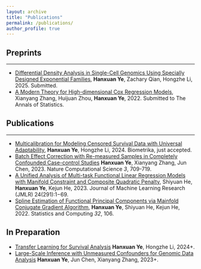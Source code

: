 ```yaml
---
layout: archive
title: "Publications"
permalink: /publications/
author_profile: true
---
```


<!-- {% if author.googlescholar %}
  You can also find my articles on <u><a href="{{author.googlescholar}}">my Google Scholar profile</a>.</u>
{% endif %}

{% include base_path %}

{% for post in site.publications reversed %}
  {% include archive-single.html %}
{% endfor %} I have commented this-->

## Preprints
---
- [Differential Density Analysis in Single-Cell Genomics Using Specially Designed Exponential Families](https://arxiv.org/abs/2510.24948), **Hanxuan Ye**, Zachary Qian, Hongzhe Li, 2025. Submitted.
- [A Modern Theory for High-dimensional Cox Regression Models](https://arxiv.org/pdf/2204.01161.pdf), Xianyang Zhang, Huijuan Zhou, **Hanxuan Ye**, 2022. Submitted to The Annals of Statistics.

## Publications
---
- [Multicalibration for Modeling Censored Survival Data with Universal Adaptability](https://arxiv.org/abs/2405.15948), **Hanxuan Ye**, Hongzhe Li, 2024. Biometrika, just accepted. 
- [Batch Effect Correction with Re-measured Samples in Completely Confounded Case-control Studies](https://www.nature.com/articles/s43588-023-00500-8) **Hanxuan Ye**, Xianyang Zhang, Jun Chen, 2023. Nature Computational Science *3*, 709-719.
- [A Unified Analysis of Multi-task Functional Linear Regression Models with Manifold Constraint and Composite Quadratic Penalty](https://arxiv.org/abs/2211.04874), Shiyuan He, **Hanxuan Ye**, Kejun He, 2023. Journal of Machine Learning Research (JMLR) 24(291):1−69.
- [Spline Estimation of Functional Principal Components via Mainfold Conjugate Gradient Algorithm](https://link.springer.com/article/10.1007/s11222-022-10175-2), **Hanxuan Ye**, Shiyuan He, Kejun He, 2022. Statistics and Computing *32*, 106.

## In Preparation
- [Transfer Learning for Survival Analysis]() **Hanxuan Ye**, Hongzhe Li, 2024+.
- [Large-Scale Inference with Unmeasured Confounders for Genomic Data Analysis]() **Hanxuan Ye**, Jun Chen, Xianyang Zhang, 2023+.